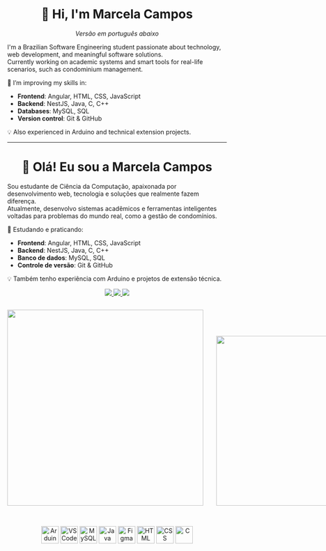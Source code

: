 <h1 align="center"> 🌺 Hi, I'm Marcela Campos</h1>
<p align="center">
  <em>Versão em português abaixo</em>
</p>

I'm a Brazilian Software Engineering student passionate about technology, web development, and meaningful software solutions.  
Currently working on academic systems and smart tools for real-life scenarios, such as condominium management.

🌱 I’m improving my skills in:
- **Frontend**: Angular, HTML, CSS, JavaScript
- **Backend**: NestJS, Java, C, C++
- **Databases**: MySQL, SQL
- **Version control**: Git & GitHub

💡 Also experienced in Arduino and technical extension projects.

---

<h1 align="center"> 🌺 Olá! Eu sou a Marcela Campos</h1>

Sou estudante de Ciência da Computação, apaixonada por desenvolvimento web, tecnologia e soluções que realmente fazem diferença.  
Atualmente, desenvolvo sistemas acadêmicos e ferramentas inteligentes voltadas para problemas do mundo real, como a gestão de condomínios.

🌱 Estudando e praticando:
- **Frontend**: Angular, HTML, CSS, JavaScript  
- **Backend**: NestJS, Java, C, C++  
- **Banco de dados**: MySQL, SQL  
- **Controle de versão**: Git & GitHub

💡 Também tenho experiência com Arduino e projetos de extensão técnica.

<div align="center">
  <a href="https://www.twitch.tv/cecelaaa" target="_blank">
    <img src="https://img.shields.io/badge/Twitch-9146FF?style=for-the-badge&logo=twitch&logoColor=white">
  </a>
  <a href="mailto:marcelacamposm2@gmail.com">
    <img src="https://img.shields.io/badge/-Gmail-%23333?style=for-the-badge&logo=gmail&logoColor=white">
  </a>
  <a href="https://www.linkedin.com/in/marcelacamp" target="_blank">
    <img src="https://img.shields.io/badge/-LinkedIn-%230077B5?style=for-the-badge&logo=linkedin&logoColor=white">
  </a>
</div>

##

<div align="center">
  <div style="display: flex; align-items: flex-end; gap: 30px;">
    <img src="https://github-readme-stats.vercel.app/api?username=marcelacamposm&show_icons=true&theme=catppuccin_latte&hide_border=true&title_color=FF206E&text_color=FFDFF7&icon_color=1B998B&bg_color=2D3047" width="450" />
    <img src="https://github-readme-stats.vercel.app/api/top-langs/?username=marcelacamposm&layout=compact&hide_border=true&theme=catppuccin_latte&title_color=1B998B&text_color=2D3047&bg_color=FFDFF7" width="390" />
  </div>
</div>

##

<div align="center" style="display: inline_block"><br>
  <img align="center" alt="Arduino" height="40" width="40" src="https://cdn.jsdelivr.net/gh/devicons/devicon@latest/icons/arduino/arduino-original.svg" />
  <img align="center" alt="VSCode" height="40" width="40" src="https://cdn.jsdelivr.net/gh/devicons/devicon@latest/icons/vscode/vscode-original.svg" />
  <img align="center" alt="MySQL" height="40" width="40" src="https://cdn.jsdelivr.net/gh/devicons/devicon@latest/icons/mysql/mysql-original-wordmark.svg" />
  <img align="center" alt="Java" height="40" width="40" src="https://cdn.jsdelivr.net/gh/devicons/devicon@latest/icons/java/java-original-wordmark.svg" />
  <img align="center" alt="Figma" height="40" width="40" src="https://cdn.jsdelivr.net/gh/devicons/devicon@latest/icons/figma/figma-original.svg" />
  <img align="center" alt="HTML" height="40" width="40" src="https://cdn.jsdelivr.net/gh/devicons/devicon@latest/icons/html5/html5-original.svg" />
  <img align="center" alt="CSS" height="40" width="40" src="https://cdn.jsdelivr.net/gh/devicons/devicon@latest/icons/css3/css3-original.svg" />
  <img align="center" alt="C" height="40" width="40" src="https://cdn.jsdelivr.net/gh/devicons/devicon@latest/icons/c/c-original.svg" />
</div>




